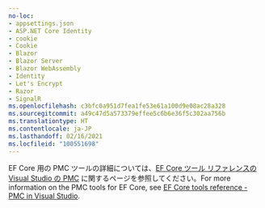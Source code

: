 ```yaml
---
no-loc:
- appsettings.json
- ASP.NET Core Identity
- cookie
- Cookie
- Blazor
- Blazor Server
- Blazor WebAssembly
- Identity
- Let's Encrypt
- Razor
- SignalR
ms.openlocfilehash: c3bfc0a951d7fea1fe53e61a100d9e08ac28a328
ms.sourcegitcommit: a49c47d5a573379effee5c6b6e36f5c302aa756b
ms.translationtype: HT
ms.contentlocale: ja-JP
ms.lasthandoff: 02/16/2021
ms.locfileid: "100551698"
---
```

<span data-ttu-id="7367b-101">EF Core 用の PMC ツールの詳細については、[EF Core ツール リファレンスの Visual Studio の PMC](/ef/core/miscellaneous/cli/powershell) に関するページを参照してください。</span><span class="sxs-lookup"><span data-stu-id="7367b-101">For more information on the PMC tools for EF Core, see [EF Core tools reference - PMC in Visual Studio](/ef/core/miscellaneous/cli/powershell).</span></span>